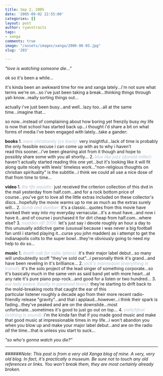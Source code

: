 ```yaml
---
title: Sep 2, 2005
date: '2005-09-02 22:55:00'
categories: []
layout: post
author: ryanstraits
tags:
- xanga
comments: true
image: "/assets/images/xanga/2006-06-03.jpg"
slug: '203'

---
```

<em>"love is watching someone die..."</em>

ok so it's been a while...

<!-- break -->

it's kinda been an awkward time for me and xanga lately...i'm not sure what terms we're on...so i've just been taking a break...thinking things through yah know...really sorting things out...

actually i've just been busy...and well...lazy too...all at the same time...imagine that...

so now...instead of complaining about how boring yet frenzily busy my life is now that school has started back up...i thought i'd share a bit on what forms of media i've been engaged with lately...take a gander:

<strong>books
</strong>1. <span style="color:#afbfcf;"><em>mere christianity</em> <em>(cs lewis)</em>:</span> very insightful...lack of time is probably the only feasible excuse i can come up with as to why i haven't read this sooner...i've been gleaning alot from it though and hope to possibly share some with you all shortly...
2. <span style="color:#afbfcf;"><em>blue like jazz</em> <em>(donald miller)</em>:</span> haven't actually started reading this one yet...but it's looking like it will fit along quite nicely with lewis' timeless work..."non-religious thoughts on christian spirituality" is the subtitle...i think we could all use a nice dose of that from time to time...

<strong>video
</strong>1. <span style="color:#afbfcf;"><em>the life aquatic</em>:</span> just received the criterion collection of this dvd in the mail yesterday from half.com...and for a rock bottom price of course...you've got to love all the little extras included on these collector's discs...hopefully the movie warms up to me as much as the extras surely will...
2. <span style="color:#afbfcf;"><em>dumb and dumber</em>:</span> it's a classic...quotes from this movie have worked their way into my everyday vernacular...it's a must have...and now i have it...and of course i purchased it for dirt cheap from half.com...where else?
3. <em><span style="color:#afbfcf;">madden nfl 2006</span></em><span style="color:#afbfcf;">:</span> let's just say i devote roughly an hour a day to this unusually addictive game (ususual because i was never a big football fan until i started playing it...curse you john madden) as i attempt to get the indianapolis colts to the super bowl...they're obviously going to need <em>my</em> help to do so...

<strong>music
</strong>1. <span style="color:#afbfcf;"><em>death cab for cutie (plans)</em>:</span> it's their major label debut...so many will undoubtedly scoff "they've sold out"...i personally think it's grand...and have been reveling in it's brilliance...
2. <span style="color:#afbfcf;"><em>jack's mannequin (everything in transit)</em>:</span> it's the solo project of the lead singer of something corporate...so it's basically much in the same vein as said band yet with more heart...at any rate it's pure piano pop-rock...and good for a listen or two hundred...
3. <span style="color:#afbfcf;"><em>our lady peace (healty in paranoid times)</em>:</span> they're starting to drift back to the mold-breaking roots that caught the ear of this particular listener roughly a decade ago from their more recent radio-friendly release "gravity"...and that i applaud...however...i think their spark is fading...they've peaked and are on the downslide...most unfortunate...sometimes it's good to just go out on top...
4. <span style="color:#afbfcf;"><em>switchfoot (nothing is sound)</em>:</span> i'm the kinda fan that if you made good music and make that good music at impressionable times in my life...i won't abandon you when you blow up and make your major label debut...and are on the radio <em>all</em> the time...that is unless you start to suck...

<em>"so who's gonna watch you die?"</em>

---

######*Note: This post is from a very old Xanga blog of mine. A very, very old blog. In fact, it's practically a museum. Be sure not to touch any old references or links. You won't break them, they are most certainly already broken.*